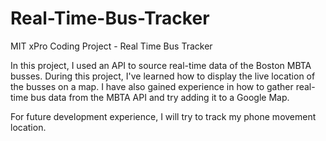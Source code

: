 # Real-Time-Bus-Tracker

MIT xPro Coding Project - Real Time Bus Tracker

In this project, I used an API to source real-time data of the Boston MBTA busses. During this project, I've learned how to display the live location of the busses on a map. I have also gained experience in how to gather real-time bus data from the MBTA API and try adding it to a Google Map.

For future development experience, I will try to track my phone movement location.
